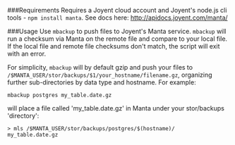 ###Requirements
Requires a Joyent cloud account and Joyent's node.js cli tools - `npm install manta`.
See docs here: http://apidocs.joyent.com/manta/


###Usage
Use `mbackup` to push files to Joyent's Manta service.  `mbackup` will run a checksum via Manta on the remote file and compare to your local file.  If the local file and remote file checksums don't match, the script will exit with an error.

For simplicity, `mbackup` will by default gzip and push your files to `/$MANTA_USER/stor/backups/$1/your_hostname/filename.gz`, organizing further sub-directories by data type and hostname.  For example:

```
mbackup postgres my_table.date.gz
```
will place a file called 'my_table.date.gz' in Manta under your stor/backups 'directory':
```
> mls /$MANTA_USER/stor/backups/postgres/$(hostname)/
my_table.date.gz
```
